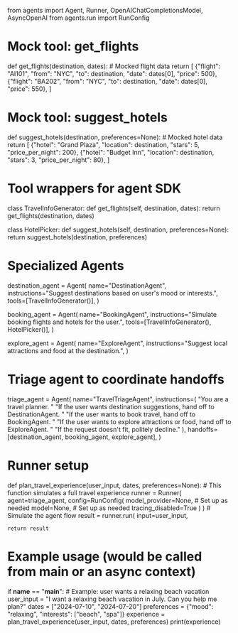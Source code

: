 from agents import Agent, Runner, OpenAIChatCompletionsModel, AsyncOpenAI
from agents.run import RunConfig

# Mock tool: get_flights
def get_flights(destination, dates):
    # Mocked flight data
    return [
        {"flight": "AI101", "from": "NYC", "to": destination, "date": dates[0], "price": 500},
        {"flight": "BA202", "from": "NYC", "to": destination, "date": dates[0], "price": 550},
    ]

# Mock tool: suggest_hotels
def suggest_hotels(destination, preferences=None):
    # Mocked hotel data
    return [
        {"hotel": "Grand Plaza", "location": destination, "stars": 5, "price_per_night": 200},
        {"hotel": "Budget Inn", "location": destination, "stars": 3, "price_per_night": 80},
    ]

# Tool wrappers for agent SDK
class TravelInfoGenerator:
    def get_flights(self, destination, dates):
        return get_flights(destination, dates)

class HotelPicker:
    def suggest_hotels(self, destination, preferences=None):
        return suggest_hotels(destination, preferences)

# Specialized Agents
destination_agent = Agent(
    name="DestinationAgent",
    instructions="Suggest destinations based on user's mood or interests.",
    tools=[TravelInfoGenerator()],
)

booking_agent = Agent(
    name="BookingAgent",
    instructions="Simulate booking flights and hotels for the user.",
    tools=[TravelInfoGenerator(), HotelPicker()],
)

explore_agent = Agent(
    name="ExploreAgent",
    instructions="Suggest local attractions and food at the destination.",
)

# Triage agent to coordinate handoffs
triage_agent = Agent(
    name="TravelTriageAgent",
    instructions=(
        "You are a travel planner. "
        "If the user wants destination suggestions, hand off to DestinationAgent. "
        "If the user wants to book travel, hand off to BookingAgent. "
        "If the user wants to explore attractions or food, hand off to ExploreAgent. "
        "If the request doesn't fit, politely decline."
    ),
    handoffs=[destination_agent, booking_agent, explore_agent],
)

# Runner setup
def plan_travel_experience(user_input, dates, preferences=None):
    # This function simulates a full travel experience
    runner = Runner(
        agent=triage_agent,
        config=RunConfig(
            model_provider=None,  # Set up as needed
            model=None,           # Set up as needed
            tracing_disabled=True
        )
    )
    # Simulate the agent flow
    result = runner.run(
        input=user_input,
        
    return result

# Example usage (would be called from main or an async context)
if __name__ == "__main__":
    # Example: user wants a relaxing beach vacation
    user_input = "I want a relaxing beach vacation in July. Can you help me plan?"
    dates = ["2024-07-10", "2024-07-20"]
    preferences = {"mood": "relaxing", "interests": ["beach", "spa"]}
    experience = plan_travel_experience(user_input, dates, preferences)
    print(experience)
